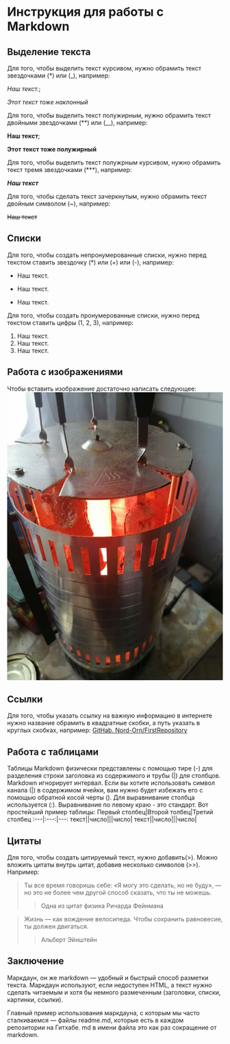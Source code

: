 # Инструкция для работы с Markdown

## Выделение текста

Для того, чтобы выделить текст курсивом, нужно обрамить текст звездочками (*) или (_), например: 

*Наш текст.*;

_Этот текст тоже наклонный_

Для того, чтобы выделить текст полужирным, нужно обрамить текст двойными звездочками (**) или (__), например:

**Наш текст**;

__Этот текст тоже полужирный__

Для того, чтобы выделить текст полужрным курсивом, нужно обрамить текст тремя звездочками (***), например:

***Наш текст***

Для того, чтобы сделать текст зачеркнутым, нужно обрамить текст двойным символом (~), например:

~~Наш текст~~

## Списки

Для того, чтобы создать непронумерованные списки, нужно перед текстом ставить звездочку (*) или (+) или (-), например: 
* Наш текст.
+ Наш текст.
- Наш текст.

Для того, чтобы создать пронумерованные списки, нужно перед текстом ставить цифры (1, 2, 3), например: 
1. Наш текст.
2. Наш текст.
3. Наш текст.

## Работа с изображениями

Чтобы вставить изображение достаточно написать следующее:
![Это печь для шашлыков](barbecue.jpg)

## Ссылки

Для того, чтобы указать ссылку на важную информацию в интернете нужно название обрамить в квадратные скобки, а путь указать в круглых скобках, например:  [GitHab. Nord-Orn/FirstRepository](https://github.com/Nord-Orn/FirstRepository)

## Работа с таблицами

Таблицы Markdown физически представлены с помощью тире (-) для разделения строки заголовка из содержимого и трубы (|) для столбцов.
Markdown игнорирует интервал. 
Если вы хотите использовать символ канала (|) в содержимом ячейки, вам нужно будет избежать его с помощью обратной косой черты (\).
Для выравнивание столбца используется (:).
Выравнивание по левому краю - это стандарт. 
Вот простейший пример таблицы: 
Первый столбец|Второй толбец|Третий столбец
:---|:---:|---:
текст|\|число\||\|число\|
текст|\|число\||\|число\|

## Цитаты

Для того, чтобы создать цитируемый текст, нужно добавить(>). 
Можно вложить цитаты внутрь цитат, добавив несколько символов (>>). Например:

> Ты все время говоришь себе: «Я могу это 
> сделать, но не буду», — но это не более 
> чем другой способ сказать, что ты не 
> можешь.
>> Одна из цитат физика Ричарда Фейнмана

> Жизнь — как вождение велосипеда. Чтобы сохранить равновесие, ты должен двигаться.
>> Альберт Эйнштейн

## Заключение

Маркдаун, он же markdown — удобный и быстрый способ разметки текста. Маркдаун используют, если недоступен HTML, а текст нужно сделать читаемым и хотя бы немного размеченным (заголовки, списки, картинки, ссылки).

Главный пример использования маркдауна, с которым мы часто сталкиваемся — файлы readme.md, которые есть в каждом репозитории на Гитхабе. md в имени файла это как раз сокращение от markdown.
